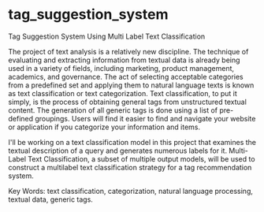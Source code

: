 # tag_suggestion_system
Tag Suggestion System Using Multi Label Text Classification

The project of text analysis is a relatively new 
discipline. The technique of evaluating and extracting 
information from textual data is already being used in a variety 
of fields, including marketing, product management, 
academics, and governance. The act of selecting acceptable 
categories from a predefined set and applying them to natural 
language texts is known as text classification or text 
categorization. Text classification, to put it simply, is the 
process of obtaining general tags from unstructured textual 
content. The generation of all generic tags is done using a list 
of pre-defined groupings. Users will find it easier to find and 
navigate your website or application if you categorize your 
information and items.

I'll be working on a text classification model in this project 
that examines the textual description of a query and generates 
numerous labels for it. Multi-Label Text Classification, a 
subset of multiple output models, will be used to construct a 
multilabel text classification strategy for a tag recommendation 
system.

Key Words: text classification, categorization, natural 
language processing, textual data, generic tags.
